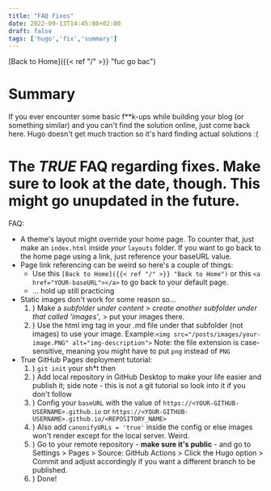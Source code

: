 ```yaml
---
title: "FAQ Fixes"
date: 2022-09-13T14:45:08+02:00
draft: false
tags: ['hugo','fix','summary']
---
```


[Back to Home]({{< ref "/" >}} "fuc go bac") <br/>

# Summary

If you ever encounter some basic f**k-ups while building your blog (or something similar) and you can't find the solution online, just come back here. Hugo doesn't get much traction so it's hard finding actual solutions :(

# The ***TRUE*** FAQ regarding fixes. Make sure to look at the date, though. This might go unupdated in the future.

FAQ:
* A theme's layout might override your home page. To counter that, just make an ``index.html`` inside *your* ``layouts`` folder. If you want to go back to the home page using a link, just reference your baseURL value. 
* Page link referencing can be weird so here's a couple of things:
  * Use this ``[Back to Home]({{< ref "/" >}} "Back to Home")`` or this ``<a href="YOUR-baseURL"></a>`` to go back to your default page.
  * ... hold up still practicing 
* Static images don't work for some reason so... 
  1. ) Make a *subfolder under content* > *create another subfolder under that called 'images'*, > put your images there.
  2. ) Use the html img tag in your .md file under that subfolder (not images) to use your image. Example:``<img src="/posts/images/your-image.PNG" alt="img-description">``
  Note: the file extension is case-sensitive, meaning you might have to put ``png`` instead of ``PNG``
* True GitHub Pages deployment tutorial:
  1. ) ``git init`` your sh*t then 
  2. ) Add local repository in GitHub Desktop to make your life easier and publish it; side note - this is not a git tutorial so look into it if you don't follow
  3. ) Config your ``baseURL`` with the value of ``https://<YOUR-GITHUB-USERNAME>.github.io`` or ``https://<YOUR-GITHUB-USERNAME>.github.io/<REPOSITORY_NAME>``
  4. ) Also add ``canonifyURLs = 'true'`` inside the config or else images won't render except for the local server. Weird.
  5. ) Go to your remote repository - **make sure it's public** - and go to Settings > Pages > Source: GitHub Actions > Click the Hugo option > Commit and adjust accordingly if you want a different branch to be published.
  6. ) Done!
